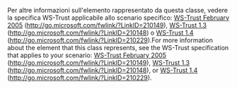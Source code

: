 <span data-ttu-id="210ea-101">Per altre informazioni sull'elemento rappresentato da questa classe, vedere la specifica WS-Trust applicabile allo scenario specifico: [WS-Trust February 2005](http://go.microsoft.com/fwlink/?LinkID=210149) (http://go.microsoft.com/fwlink/?LinkID=210149), [WS-Trust 1.3](http://go.microsoft.com/fwlink/?LinkID=210148) (http://go.microsoft.com/fwlink/?LinkID=210148) o [WS-Trust 1.4](http://go.microsoft.com/fwlink/?LinkID=210229) (http://go.microsoft.com/fwlink/?LinkID=210229).</span><span class="sxs-lookup"><span data-stu-id="210ea-101">For more information about the element that this class represents, see the WS-Trust specification that applies to your scenario: [WS-Trust February 2005](http://go.microsoft.com/fwlink/?LinkID=210149) (http://go.microsoft.com/fwlink/?LinkID=210149), [WS-Trust 1.3](http://go.microsoft.com/fwlink/?LinkID=210148) (http://go.microsoft.com/fwlink/?LinkID=210148), or [WS-Trust 1.4](http://go.microsoft.com/fwlink/?LinkID=210229) (http://go.microsoft.com/fwlink/?LinkID=210229).</span></span>